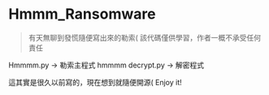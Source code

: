 # Hmmm_Ransomware

> 有天無聊到發慌隨便寫出來的勒索(
> 該代碼僅供學習，作者一概不承受任何責任

Hmmmm.py -> 勒索主程式
hmmmm decrypt.py -> 解密程式

這其實是很久以前寫的，現在想到就隨便開源(
Enjoy it!
